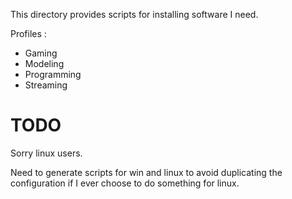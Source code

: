 This directory provides scripts for installing software I need.

Profiles :
- Gaming
- Modeling
- Programming
- Streaming

# TODO

Sorry linux users.

Need to generate scripts for win and linux to avoid duplicating the configuration if I ever choose to do something for linux.
